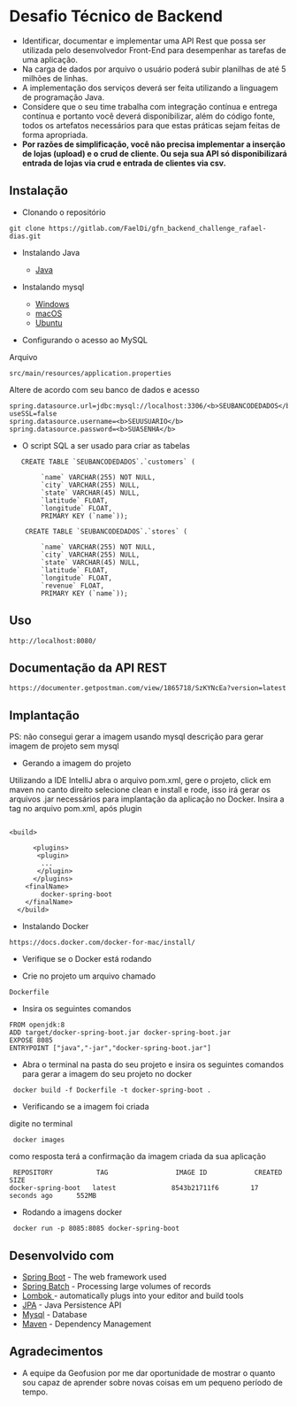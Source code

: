 

# Desafio Técnico de Backend

- Identificar, documentar e implementar uma API Rest que possa ser utilizada pelo desenvolvedor Front-End para desempenhar as tarefas de uma aplicação. 
- Na carga de dados por arquivo o usuário poderá subir planilhas de até 5 milhões de linhas.
- A implementação dos serviços deverá ser feita utilizando a linguagem de programação Java.
- Considere que o seu time trabalha com integração contínua e entrega contínua e portanto você deverá disponibilizar, 
além do código fonte, todos os artefatos necessários para que estas práticas sejam feitas de forma apropriada.
- <b>Por razões de simplificação, você não precisa implementar a inserção de lojas (upload) e o crud de cliente. Ou seja sua API só disponibilizará entrada de lojas via crud e entrada de clientes via csv.</b>

## Instalação

-   Clonando o repositório

```
git clone https://gitlab.com/FaelDi/gfn_backend_challenge_rafael-dias.git
```

-   Instalando Java

    * [Java](https://www.oracle.com/java/technologies/javase-jdk11-downloads.html) 

-   Instalando mysql


    * [Windows](https://dev.mysql.com/downloads/file/?id=492455/) 
    * [macOS](https://dev.mysql.com/downloads/file/?id=492745) 
    * [Ubuntu](https://dev.mysql.com/downloads/file/?id=492457) 
    

-   Configurando o acesso ao MySQL
    
Arquivo

```
src/main/resources/application.properties
```

Altere de acordo com seu banco de dados e acesso
```
spring.datasource.url=jdbc:mysql://localhost:3306/<b>SEUBANCODEDADOS</b>?useSSL=false
spring.datasource.username=<b>SEUUSUARIO</b>
spring.datasource.password=<b>SUASENHA</b>
```
- O script SQL a ser usado para criar as tabelas

```
   CREATE TABLE `SEUBANCODEDADOS`.`customers` (

        `name` VARCHAR(255) NOT NULL,
        `city` VARCHAR(255) NULL,
        `state` VARCHAR(45) NULL,
        `latitude` FLOAT,
        `longitude` FLOAT,
        PRIMARY KEY (`name`));

    CREATE TABLE `SEUBANCODEDADOS`.`stores` (

        `name` VARCHAR(255) NOT NULL,
        `city` VARCHAR(255) NULL,
        `state` VARCHAR(45) NULL,
        `latitude` FLOAT,
        `longitude` FLOAT,
        `revenue` FLOAT,
        PRIMARY KEY (`name`));

```

## Uso

```
http://localhost:8080/
```

## Documentação da API REST 

```
https://documenter.getpostman.com/view/1865718/SzKYNcEa?version=latest
```

## Implantação
PS: não consegui gerar a imagem usando mysql
descrição para gerar imagem de projeto sem mysql


- Gerando a imagem do projeto

Utilizando a IDE IntelliJ abra o arquivo pom.xml, gere o projeto, click em maven no canto direito
selecione clean e install e rode, isso irá gerar os arquivos .jar necessários para implantação da aplicação no Docker.
Insira a tag no arquivo pom.xml, após plugin

```

<build>
    
      <plugins> 
       <plugin>
        ...
       </plugin>
      </plugins>
    <finalName>
        docker-spring-boot
    </finalName>
  </build>
```

- Instalando Docker 
 
```
https://docs.docker.com/docker-for-mac/install/
```

- Verifique se o Docker está rodando

- Crie no projeto um arquivo chamado 

```
Dockerfile
```

- Insira os seguintes comandos

```
FROM openjdk:8
ADD target/docker-spring-boot.jar docker-spring-boot.jar
EXPOSE 8085 
ENTRYPOINT ["java","-jar","docker-spring-boot.jar"]

```

- Abra o terminal na pasta do seu projeto e insira os seguintes comandos para gerar a imagem do seu projeto no docker

```
 docker build -f Dockerfile -t docker-spring-boot .
```

- Verificando se a imagem foi criada

digite no terminal

```
 docker images
```

como resposta terá a confirmação da imagem criada da sua aplicação

```
 REPOSITORY           TAG                 IMAGE ID            CREATED             SIZE
docker-spring-boot   latest              8543b21711f6        17 seconds ago      552MB
```

- Rodando a imagens docker

```
 docker run -p 8085:8085 docker-spring-boot
```


## Desenvolvido com

* [Spring Boot](https://spring.io/projects/spring-boot) - The web framework used
* [Spring Batch](https://spring.io/projects/spring-batch) - Processing large volumes of records
* [ Lombok ](https://projectlombok.org/) - automatically plugs into your editor and build tools
* [JPA](https://www.oracle.com/technetwork/java/javaee/tech/persistence-jsp-140049.html) - Java Persistence API
* [Mysql](https://www.mysql.com/) - Database
* [ Maven](https://maven.apache.org/) - Dependency Management


## Agradecimentos

* A equipe da Geofusion por me dar oportunidade de mostrar o quanto sou capaz de aprender sobre novas coisas em um pequeno período de tempo.

